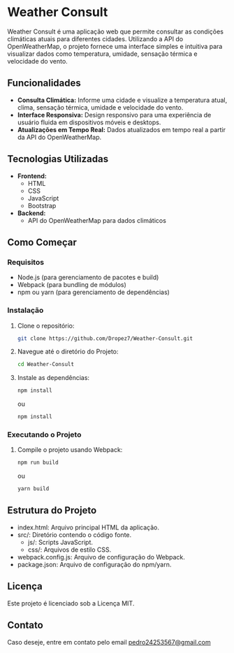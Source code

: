 # Weather Consult

Weather Consult é uma aplicação web que permite consultar as condições climáticas atuais para diferentes cidades. Utilizando a API do OpenWeatherMap, o projeto fornece uma interface simples e intuitiva para visualizar dados como temperatura, umidade, sensação térmica e velocidade do vento.

## Funcionalidades

- **Consulta Climática:** Informe uma cidade e visualize a temperatura atual, clima, sensação térmica, umidade e velocidade do vento.
- **Interface Responsiva:** Design responsivo para uma experiência de usuário fluida em dispositivos móveis e desktops.
- **Atualizações em Tempo Real:** Dados atualizados em tempo real a partir da API do OpenWeatherMap.

## Tecnologias Utilizadas

- **Frontend:**
  - HTML
  - CSS
  - JavaScript
  - Bootstrap
- **Backend:**
  - API do OpenWeatherMap para dados climáticos

## Como Começar

### Requisitos

- Node.js (para gerenciamento de pacotes e build)
- Webpack (para bundling de módulos)
- npm ou yarn (para gerenciamento de dependências)

### Instalação

1. Clone o repositório:
   ```bash
   git clone https://github.com/Dropez7/Weather-Consult.git
   ```

2. Navegue até o diretório do Projeto:
   ```bash
   cd Weather-Consult
   ```
   
3. Instale as dependências:
   ```bash
   npm install
   ```
   ou
   ```bash
   npm install
   ```
  
### Executando o Projeto

1. Compile o projeto usando Webpack:
   ```bash
   npm run build
   ```
   ou
   ```bash
   yarn build
   ```


## Estrutura do Projeto
- index.html: Arquivo principal HTML da aplicação.
- src/: Diretório contendo o código fonte.
  - js/: Scripts JavaScript.
  - css/: Arquivos de estilo CSS.
- webpack.config.js: Arquivo de configuração do Webpack.
- package.json: Arquivo de configuração do npm/yarn.

## Licença
Este projeto é licenciado sob a Licença MIT.

## Contato
Caso deseje, entre em contato pelo email pedro24253567@gmail.com
